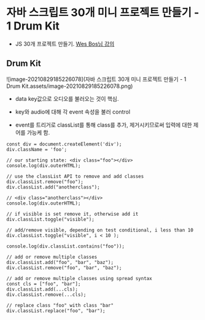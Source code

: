# 자바 스크립트 30개 미니 프로젝트 만들기 - 1 Drum Kit

* JS 30개 프로젝트 만들기. [Wes Bos님 강의](https://www.youtube.com/watch?v=VuN8qwZoego&list=PLu8EoSxDXHP6CGK4YVJhL_VWetA865GOH)

## Drum Kit

![image-20210829185226078](자바 스크립트 30개 미니 프로젝트 만들기 - 1 Drum Kit.assets/image-20210829185226078.png)

* data key값으로 오디오를 불러오는 것이 핵심.

* key와 audio에 대해 각 event 속성을 불러 control
* event를 트리거로 classList를 통해 class를 추가, 제거시키므로써 입력에 대한 제어를 가능케 함.

```
const div = document.createElement('div');
div.className = 'foo';

// our starting state: <div class="foo"></div>
console.log(div.outerHTML);

// use the classList API to remove and add classes
div.classList.remove("foo");
div.classList.add("anotherclass");

// <div class="anotherclass"></div>
console.log(div.outerHTML);

// if visible is set remove it, otherwise add it
div.classList.toggle("visible");

// add/remove visible, depending on test conditional, i less than 10
div.classList.toggle("visible", i < 10 );

console.log(div.classList.contains("foo"));

// add or remove multiple classes
div.classList.add("foo", "bar", "baz");
div.classList.remove("foo", "bar", "baz");

// add or remove multiple classes using spread syntax
const cls = ["foo", "bar"];
div.classList.add(...cls);
div.classList.remove(...cls);

// replace class "foo" with class "bar"
div.classList.replace("foo", "bar");
```

